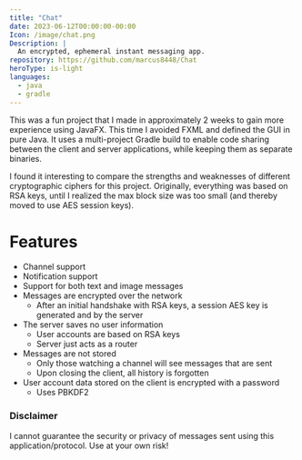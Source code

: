 ```yaml
---
title: "Chat"
date: 2023-06-12T00:00:00-00:00
Icon: /image/chat.png
Description: |
  An encrypted, ephemeral instant messaging app.
repository: https://github.com/marcus8448/Chat
heroType: is-light
languages:
  - java
  - gradle
---
```


This was a fun project that I made in approximately 2 weeks to gain more experience using JavaFX.
This time I avoided FXML and defined the GUI in pure Java.
It uses a multi-project Gradle build to enable code sharing between the client and server applications,
while keeping them as separate binaries.

I found it interesting to compare the strengths and weaknesses of different cryptographic ciphers for this project.
Originally, everything was based on RSA keys,
until I realized the max block size was too small (and thereby moved to use AES session keys).

# Features

* Channel support
* Notification support
* Support for both text and image messages
* Messages are encrypted over the network
  * After an initial handshake with RSA keys, a session AES key is generated and by the server
* The server saves no user information
  * User accounts are based on RSA keys
  * Server just acts as a router
* Messages are not stored
  * Only those watching a channel will see messages that are sent
  * Upon closing the client, all history is forgotten
* User account data stored on the client is encrypted with a password
  * Uses PBKDF2

### Disclaimer

I cannot guarantee the security or privacy of messages sent using this application/protocol. Use at your own risk!
